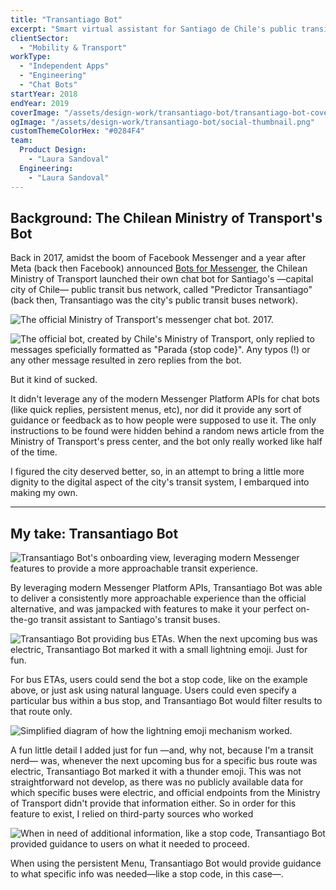 ```yaml
---
title: "Transantiago Bot"
excerpt: "Smart virtual assistant for Santiago de Chile's public transit buses network."
clientSector:
  - "Mobility & Transport"
workType:
  - "Independent Apps"
  - "Engineering"
  - "Chat Bots"
startYear: 2018
endYear: 2019
coverImage: "/assets/design-work/transantiago-bot/transantiago-bot-cover.png"
ogImage: "/assets/design-work/transantiago-bot/social-thumbnail.png"
customThemeColorHex: "#0284F4"
team:
  Product Design:
    - "Laura Sandoval"
  Engineering:
    - "Laura Sandoval"
---
```


## Background: The Chilean Ministry of Transport's Bot

Back in 2017, amidst the boom of Facebook Messenger and a year after Meta (back then Facebook) announced [Bots for Messenger](https://developers.facebook.com/blog/post/2016/07/01/bots-for-messenger-updates/), the Chilean Ministry of Transport launched their own chat bot for Santiago's —capital city of Chile— public transit bus network, called "Predictor Transantiago" (back then, Transantiago was the city's public transit buses network).

![The official Ministry of Transport's messenger chat bot. 2017.](/assets/design-work/transantiago-bot/mtt-bot-screen-recording-2017.gif)

![The official bot, created by Chile's Ministry of Transport, only replied to messages speficially formatted as "Parada {stop code}". Any typos (!) or any other message resulted in zero replies from the bot.](/assets/design-work/transantiago-bot/mtt-bot-screen-recording-2017-2.gif)

But it kind of sucked.

It didn't leverage any of the modern Messenger Platform APIs for chat bots (like quick replies, persistent menus, etc), nor did it provide any sort of guidance or feedback as to how people were supposed to use it. The only instructions to be found were hidden behind a random news article from the Ministry of Transport's press center, and the bot only really worked like half of the time.

I figured the city deserved better, so, in an attempt to bring a little more dignity to the digital aspect of the city's transit system, I embarqued into making my own.

---

## My take: Transantiago Bot

![Transantiago Bot's onboarding view, leveraging modern Messenger features to provide a more approachable transit experience.](/assets/design-work/transantiago-bot/transantiago-bot-onboarding.png)

By leveraging modern Messenger Platform APIs, Transantiago Bot was able to deliver a consistently more approachable experience than the official alternative, and was jampacked with features to make it your perfect on-the-go transit assistant to Santiago's transit buses.

![Transantiago Bot providing bus ETAs. When the next upcoming bus was electric, Transantiago Bot marked it with a small lightning emoji. Just for fun.](/assets/design-work/transantiago-bot/transantiago-bot-bus-stop.png)

For bus ETAs, users could send the bot a stop code, like on the example above, or just ask using natural language. Users could even specify a particular bus within a bus stop, and Transantiago Bot would filter results to that route only.

![Simplified diagram of how the lightning emoji mechanism worked.](/assets/design-work/transantiago-bot/api-diagram.png)

A fun little detail I added just for fun —and, why not, because I'm a transit nerd— was, whenever the next upcoming bus for a specific bus route was electric, Transantiago Bot marked it with a thunder emoji. This was not straightforward not develop, as there was no publicly available data for which specific buses were electric, and official endpoints from the Ministry of Transport didn't provide that information either. So in order for this feature to exist, I relied on third-party sources who worked 

![When in need of additional information, like a stop code, Transantiago Bot provided guidance to users on what it needed to proceed.](/assets/design-work/transantiago-bot/transantiago-bot-bus-stop-guided.png)

When using the persistent Menu, Transantiago Bot would provide guidance to what specific info was needed—like a stop code, in this case—.